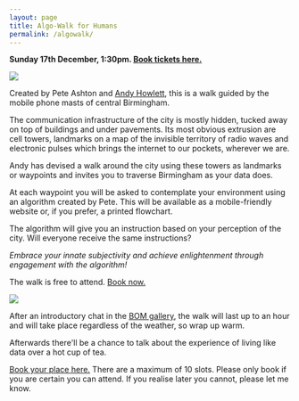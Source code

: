```yaml
---
layout: page
title: Algo-Walk for Humans
permalink: /algowalk/
---
```


**Sunday 17th December, 1:30pm. [Book tickets here.](https://www.eventbrite.co.uk/e/algo-walk-for-humans-tickets-40575651867)**

![](http://instructionsforhumans.com/images/algowalkcelltower.jpg)

Created by Pete Ashton and [Andy Howlett](http://andyhowlett.co.uk), this is a walk guided by the mobile phone masts of central Birmingham. 

The communication infrastructure of the city is mostly hidden, tucked away on top of buildings and under pavements. Its most obvious extrusion are cell towers, landmarks on a map of the invisible territory of radio waves and electronic pulses which brings the internet to our pockets, wherever we are. 

Andy has devised a walk around the city using these towers as landmarks or waypoints and invites you to traverse Birmingham as your data does. 

At each waypoint you will be asked to contemplate your environment using an algorithm created by Pete. This will be available as a mobile-friendly website or, if you prefer, a printed flowchart. 

The algorithm will give you an instruction based on your perception of the city. Will everyone receive the same instructions? 

*Embrace your innate subjectivity and achieve enlightenment through engagement with the algorithm!* 

The walk is free to attend. [Book now.](https://www.eventbrite.co.uk/e/algo-walk-for-humans-tickets-40575651867)

![](http://instructionsforhumans.com/images/algowalkmap1.jpg)

After an introductory chat in the [BOM gallery](http://www.bom.org.uk), the walk will last up to an hour and will take place regardless of the weather, so wrap up warm. 

Afterwards there'll be a chance to talk about the experience of living like data over a hot cup of tea. 

[Book your place here.](https://www.eventbrite.co.uk/e/algo-walk-for-humans-tickets-40575651867) There are a maximum of 10 slots. Please only book if you are certain you can attend. If you realise later you cannot, please let me know. 